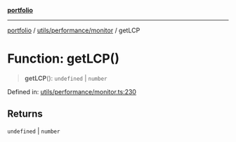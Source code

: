 [**portfolio**](../../../../README.md)

***

[portfolio](../../../../modules.md) / [utils/performance/monitor](../README.md) / getLCP

# Function: getLCP()

> **getLCP**(): `undefined` \| `number`

Defined in: [utils/performance/monitor.ts:230](https://github.com/tnorlund/Portfolio/blob/9eca9d40281c2ee01c97c27944ea7687ffd90ac4/portfolio/utils/performance/monitor.ts#L230)

## Returns

`undefined` \| `number`
